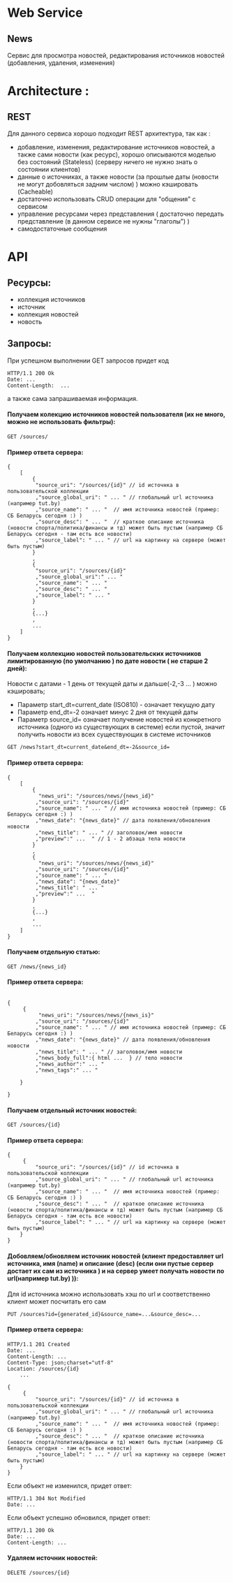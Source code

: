 # Web Service

## News

Сервис для просмотра новостей, редактирования источников новостей (добавления, удаления, изменения) 

# Architecture :

## REST

Для данного сервиса хорошо подходит REST архитектура, так как : 
 - добавление, изменения, редактирование источников новостей, а также сами новости (как ресурс), хорошо описываются моделью без состояний (Stateless)
   (серверу ничего не нужно знать о состоянии клиентов)
 - данные о источниках, а также новости (за прошлые даты (новости не могут добовляться задним числом) ) можно кэшировать (Cacheable)
 - достаточно использовать CRUD операции для "общения" с сервисом
 - управление ресурсами через представления ( достаточно передать представление (в данном сервисе не нужны "глаголы") ) 
 - самодостаточные сообщения

# API

## Ресурсы:

 - коллекция источников
 - источник
 - коллекция новостей
 - новость

## Запросы:

При успешном выполнении GET запросов придет код 
```
HTTP/1.1 200 Ok 
Date: ...
Content-Length:  ...
```
а также сама запрашиваемая информация.

#### Получаем колекцию источников новостей пользователя (их не много, можно не использовать фильтры):
```
GET /sources/
```
#### Пример ответа сервера:
```
{ 
	[
		{ 
		 "source_uri": "/sources/{id}" // id источнка в пользовательской коллекции
		 ,"source_global_uri": " ... " // глобальный url источника (например tut.by)
		 ,"source_name": " ... "  // имя источника новостей (пример: СБ Беларусь сегодня :) ) 
		 ,"source_desc": " ... "  // краткое описание источника (новости спорта/политика/финансы и тд) может быть пустым (например СБ Беларусь сегодня - там есть все новости)
		 ,"source_label": " ... " // url на картинку на сервере (может быть пустым)
		}
		,
		{
		 "source_uri": "/sources/{id}"
		 ,"source_global_uri":" ... "
		 ,"source_name": " ... "
		 ,"source_desc": " ... "
		 ,"source_label": " ... "
		}
		,
		{...}
		, 
		...
	]
}
```
 
#### Получаем коллекцию новостей пользовательских источников лимитированную (по умолчанию ) по дате новости ( не старше 2 дней):

Новости с датами - 1 день от текущей даты и дальше(-2,-3 ... ) можно кэшировать;

 - Параметр start_dt=current_date (ISO810) - означает текущую дату
 - Параметр end_dt=-2 означает минус 2 дня от текущей даты
 - Параметр source_id= означает получение новостей из конкретного источника (одного из существующих в системе)
   если пустой, значит получить новости из всех существующих в системе источников

```
GET /news?start_dt=current_date&end_dt=-2&source_id=
```
#### Пример ответа сервера:
```
{ 
	[
		{ 
		  "news_uri": "/sources/news/{news_id}"
		 ,"source_uri": "/sources/{id}"
		 ,"source_name": " ... " // имя источника новостей (пример: СБ Беларусь сегодня :) )
		 ,"news_date": "{news_date}" // дата появления/обновления новости
		 ,"news_title": " ... " // заголовок/имя новости
		 ,"preview":" ...  " // 1 - 2 абзаца тела новости
		}
		,
		{
		  "news_uri": "/sources/news/{news_id}"
		 ,"source_uri": "/sources/{id}"
		 ,"source_name": " ... "
		 ,"news_date": "{news_date}"
		 ,"news_title": " ... " 
		 ,"preview":" ...  " 
		}
		,
		{...}
		, 
		...
	]
}
```
#### Получаем отдельную статью:
```
GET /news/{news_id}
```
#### Пример ответа сервера:

```

{ 
	 { 
		  "news_uri": "/sources/news/{news_is}"
		 ,"source_uri": "/sources/{id}"
		 ,"source_name": " ... " // имя источника новостей (пример: СБ Беларусь сегодня :) )
		 ,"news_date": "{news_date}" // дата появления/обновления новости
		 ,"news_title": " ... " // заголовок/имя новости
		 ,"news_body_full":{ html ...  } // тело новости
		 ,"news_author":" ... " 
		 ,"news_tags":" ... "
		 
	}
	
}

```
 
#### Получаем отдельный источник новостей:
```
GET /sources/{id}
```
#### Пример ответа сервера:
```
{ 
	 { 
		 "source_uri": "/sources/{id}" // id источнка в пользовательской коллекции
		 ,"source_global_uri": " ... " // глобальный url источника (например tut.by)
		 ,"source_name": " ... "  // имя источника новостей (пример: СБ Беларусь сегодня :) ) 
		 ,"source_desc": " ... "  // краткое описание источника (новости спорта/политика/финансы и тд) может быть пустым (например СБ Беларусь сегодня - там есть все новости)
		 ,"source_label": " ... " // url на картинку на сервере (может быть пустым)
	}
}
```
 
#### Добовляем/обновляем источник новостей (клиент предоставляет url источника, имя (name) и описание (desc) (если они пустые сервер достает их сам из источника )  и на сервер умеет получать новости по url(например tut.by) )):
Для id источника можно использовать хэш по url и соответственно клиент может посчитать его сам
```
PUT /sources?id={generated_id}&source_name=...&source_desc=...
```
#### Пример ответа сервера: 
```
HTTP/1.1 201 Created
Date: ...
Content-Length: ...  
Content-Type: json;charset="utf-8"
Location: /sources/{id}
	... 

{ 
	 { 
		 "source_uri": "/sources/{id}" // id источнка в пользовательской коллекции
		 ,"source_global_uri": " ... " // глобальный url источника (например tut.by)
		 ,"source_name": " ... "  // имя источника новостей (пример: СБ Беларусь сегодня :) ) 
		 ,"source_desc": " ... "  // краткое описание источника (новости спорта/политика/финансы и тд) может быть пустым (например СБ Беларусь сегодня - там есть все новости)
		 ,"source_label": " ... " // url на картинку на сервере (может быть пустым)
	}
}
```

Если объект не изменился, придет ответ:

```
HTTP/1.1 304 Not Modified
Date: ... 
```

Если объект успешно обновился, придет ответ:
```
HTTP/1.1 200 Ok 
Date: ... 
Content-Length: ...
```
#### Удаляем источник новостей: 
```
DELETE /sources/{id}
```



